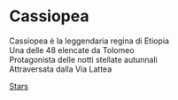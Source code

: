 # Cassiopea  

Cassiopea è la leggendaria regina di Etiopia  
Una delle 48 elencate da Tolomeo  
Protagonista delle notti stellate autunnali  
Attraversata dalla Via Lattea  

[Stars](https://lucainzoli.github.io/appunti/Stars/index.html)